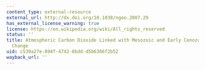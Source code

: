 ```yaml
---
content_type: external-resource
external_url: http://dx.doi.org/10.1038/ngeo.2007.29
has_external_license_warning: true
license: https://en.wikipedia.org/wiki/All_rights_reserved
status: ''
title: Atmospheric Carbon Dioxide Linked with Mesozoic and Early Cenozoic Climate
  Change
uid: c539a27e-894f-4742-8bdd-d5b6366f2b52
wayback_url: ''
---
```

